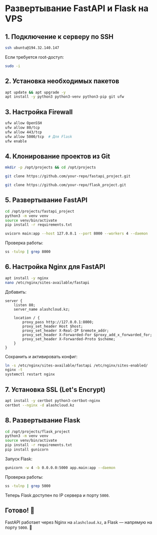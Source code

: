 # Развертывание FastAPI и Flask на VPS

## 1. Подключение к серверу по SSH
```bash
ssh ubuntu@194.32.140.147
```
Если требуется root-доступ:
```bash
sudo -i
```

## 2. Установка необходимых пакетов
```bash
apt update && apt upgrade -y
apt install -y python3 python3-venv python3-pip git ufw
```

## 3. Настройка Firewall
```bash
ufw allow OpenSSH
ufw allow 80/tcp
ufw allow 443/tcp
ufw allow 5000/tcp  # Для Flask
ufw enable
```

## 4. Клонирование проектов из Git
```bash
mkdir -p /opt/projects && cd /opt/projects

git clone https://github.com/your-repo/fastapi_project.git

git clone https://github.com/your-repo/flask_project.git
```

## 5. Развертывание FastAPI
```bash
cd /opt/projects/fastapi_project
python3 -m venv venv
source venv/bin/activate
pip install -r requirements.txt

uvicorn main:app --host 127.0.0.1 --port 8000 --workers 4 --daemon
```
Проверка работы:
```bash
ss -tulnp | grep 8000
```

## 6. Настройка Nginx для FastAPI
```bash
apt install -y nginx
nano /etc/nginx/sites-available/fastapi
```
Добавить:
```nginx
server {
    listen 80;
    server_name alashcloud.kz;

    location / {
        proxy_pass http://127.0.0.1:8000;
        proxy_set_header Host $host;
        proxy_set_header X-Real-IP $remote_addr;
        proxy_set_header X-Forwarded-For $proxy_add_x_forwarded_for;
        proxy_set_header X-Forwarded-Proto $scheme;
    }
}
```
Сохранить и активировать конфиг:
```bash
ln -s /etc/nginx/sites-available/fastapi /etc/nginx/sites-enabled/
nginx -t
systemctl restart nginx
```

## 7. Установка SSL (Let's Encrypt)
```bash
apt install -y certbot python3-certbot-nginx
certbot --nginx -d alashcloud.kz
```

## 8. Развертывание Flask
```bash
cd /opt/projects/flask_project
python3 -m venv venv
source venv/bin/activate
pip install -r requirements.txt
pip install gunicorn
```
Запуск Flask:
```bash
gunicorn -w 4 -b 0.0.0.0:5000 app.main:app --daemon
```
Проверка работы:
```bash
ss -tulnp | grep 5000
```
Теперь Flask доступен по IP сервера и порту `5000`.

## Готово! 🎉
FastAPI работает через Nginx на `alashcloud.kz`, а Flask — напрямую на порту `5000`. 🚀
